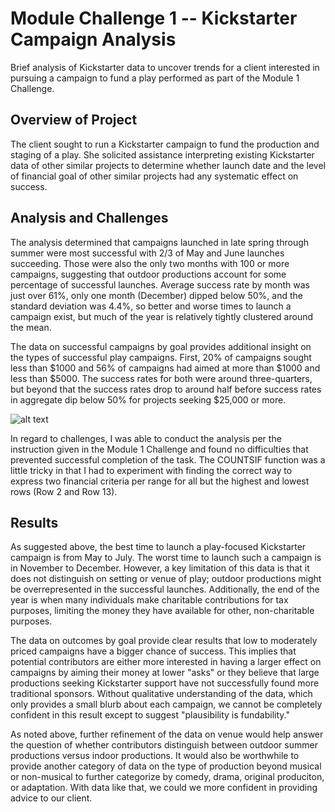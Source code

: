 # Module Challenge 1 -- Kickstarter Campaign Analysis
Brief analysis of Kickstarter data to uncover trends for a client interested in pursuing a campaign to fund a play performed as part of the Module 1 Challenge.
## Overview of Project
The client sought to run a Kickstarter campaign to fund the production and staging of a play. She solicited assistance interpreting existing Kickstarter data of other similar projects to determine whether launch date and the level of financial goal of other similar projects had any systematic effect on success. 
## Analysis and Challenges
The analysis determined that campaigns launched in late spring through summer were most successful with 2/3 of May and June launches succeeding. Those were also the only two months with 100 or more campaigns, suggesting that outdoor productions account for some percentage of successful launches. Average success rate by month was just over 61%, only one month (December) dipped below 50%, and the standard deviation was 4.4%, so better and worse times to launch a campaign exist, but much of the year is relatively tightly clustered around the mean.

The data on successful campaigns by goal provides additional insight on the types of successful play campaigns. First, 20% of campaigns sought less than $1000 and 56% of campaigns had aimed at more than $1000 and less than $5000. The success rates for both were around three-quarters, but beyond that the success rates drop to around half before success rates in aggregate dip below 50% for projects seeking $25,000 or more. 

![alt text](https://github.com/[yuval-weber]/[kickstarter-analysis]/blob/[main]/Theater_Outcomes_vs_Launch.png?raw=true)

In regard to challenges, I was able to conduct the analysis per the instruction given in the Module 1 Challenge and found no difficulties that prevented successful completion of the task. The COUNTSIF function was a little tricky in that I had to experiment with finding the correct way to express two financial criteria per range for all but the highest and lowest rows (Row 2 and Row 13).
## Results
As suggested above, the best time to launch a play-focused Kickstarter campaign is from May to July. The worst time to launch such a campaign is in November to December. However, a key limitation of this data is that it does not distinguish on setting or venue of play; outdoor productions might be overrepresented in the successful launches. Additionally, the end of the year is when many individuals make charitable contributions for tax purposes, limiting the money they have available for other, non-charitable purposes.

The data on outcomes by goal provide clear results that low to moderately priced campaigns have a bigger chance of success. This implies that potential contributors are either more interested in having a larger effect on campaigns by aiming their money at lower "asks" or they believe that large productions seeking Kickstarter support have not successfully found more traditional sponsors. Without qualitative understanding of the data, which only provides a small blurb about each campaign, we cannot be completely confident in this result except to suggest "plausibility is fundability."

As noted above, further refinement of the data on venue would help answer the question of whether contributors distinguish between outdoor summer productions versus indoor productions. It would also be worthwhile to provide another category of data on the type of production beyond musical or non-musical to further categorize by comedy, drama, original produciton, or adaptation. With data like that, we could we more confident in providing advice to our client. 
